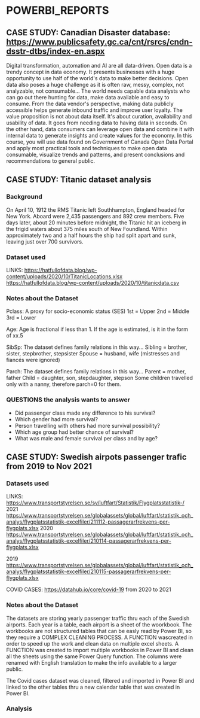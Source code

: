 # POWERBI_REPORTS
## CASE STUDY: Canadian Disaster database: https://www.publicsafety.gc.ca/cnt/rsrcs/cndn-dsstr-dtbs/index-en.aspx 
Digital transformation, automation and AI are all data-driven. Open data is a trendy concept in data economy.
It presents businesses with a huge opportunity to use half of the world's data to make better decisions.
Open data also poses a huge challenge as it is often raw, messy, complex, not analyzable, not consumable...
The world needs capable data analysts who can go out there hunting for data, make data available and easy to consume.
From the data vendor's perspective, making data publicly accessible helps generate inbound traffic and improve user loyalty.
The value proposition is not about data itself. It's about curation, availability and usability of data.
It goes from needing data to having data in seconds. On the other hand, data consumers can leverage open data and combine it with internal data to generate insights and create values for the economy. In this course, you will use data found on Government of Canada Open Data Portal and apply most practical tools and techniques to make open data consumable, visualize trends and patterns,
and present conclusions and recommendations to general public.

## CASE STUDY: Titanic dataset analysis
### Background
On April 10, 1912 the RMS Titanic left Southhampton, England headed for New York. Aboard were 2,435 passengers and 892 crew members. Five days later, about 20 minutes before midnight, the Titanic hit an iceberg in the frigid waters about 375 miles south of New Foundland. Within approximately two and a half hours the ship had split apart and sunk, leaving just over 700 survivors.
### Dataset used
LINKS: https://hatfullofdata.blog/wp-content/uploads/2020/10/TitanicLocations.xlsx
       https://hatfullofdata.blog/wp-content/uploads/2020/10/titanicdata.csv
### Notes about the Dataset     
Pclass: A proxy for socio-economic status (SES)
1st = Upper
2nd = Middle
3rd = Lower

Age: Age is fractional if less than 1. If the age is estimated, is it in the form of xx.5

SibSp: The dataset defines family relations in this way...
Sibling = brother, sister, stepbrother, stepsister
Spouse = husband, wife (mistresses and fiancés were ignored)

Parch: The dataset defines family relations in this way...
Parent = mother, father
Child = daughter, son, stepdaughter, stepson
Some children travelled only with a nanny, therefore parch=0 for them.

### QUESTIONS the analysis wants to answer
- Did passenger class made any difference to his survival?
- Which gender had more survival?
- Person travelling with others had more survival possibility?
- Which age group had better chance of survival?
- What was male and female survival per class and by age?

## CASE STUDY: Swedish airpots passenger trafic from 2019 to Nov 2021
### Datasets used
LINKS: https://www.transportstyrelsen.se/sv/luftfart/Statistik/Flygplatsstatistik-/ 
2021
https://www.transportstyrelsen.se/globalassets/global/luftfart/statistik_och_analys/flygplatsstatistik-excelfiler/211112-passagerarfrekvens-per-flygplats.xlsx 
2020
https://www.transportstyrelsen.se/globalassets/global/luftfart/statistik_och_analys/flygplatsstatistik-excelfiler/210114-passagerarfrekvens-per-flygplats.xlsx 

2019
https://www.transportstyrelsen.se/globalassets/global/luftfart/statistik_och_analys/flygplatsstatistik-excelfiler/210115-passagerarfrekvens-per-flygplats.xlsx

COVID CASES: https://datahub.io/core/covid-19 from 2020 to 2021

### Notes about the Dataset
The datasets are storing yearly passenger traffic thru each of the Swedish airports. Each year is a table, each airport is a sheet of the woorkbook.
The workbooks are not structured tables that can be easly read by Power BI, so they require a COMPLEX CLEANING PROCESS.
A FUNCTION wascreated in order to speed up the work and clean data on multiple excel sheets. 
A FUNCTION was created to import multiple workbooks in Power BI and clean all the sheets using the same Power Query function.
The columns were renamed with English translation to make the info available to a larger public.

The Covid cases dataset was cleaned, filtered and imported in Power BI and linked to the other tables thru a new calendar table that was created in Power BI.

### Analysis
